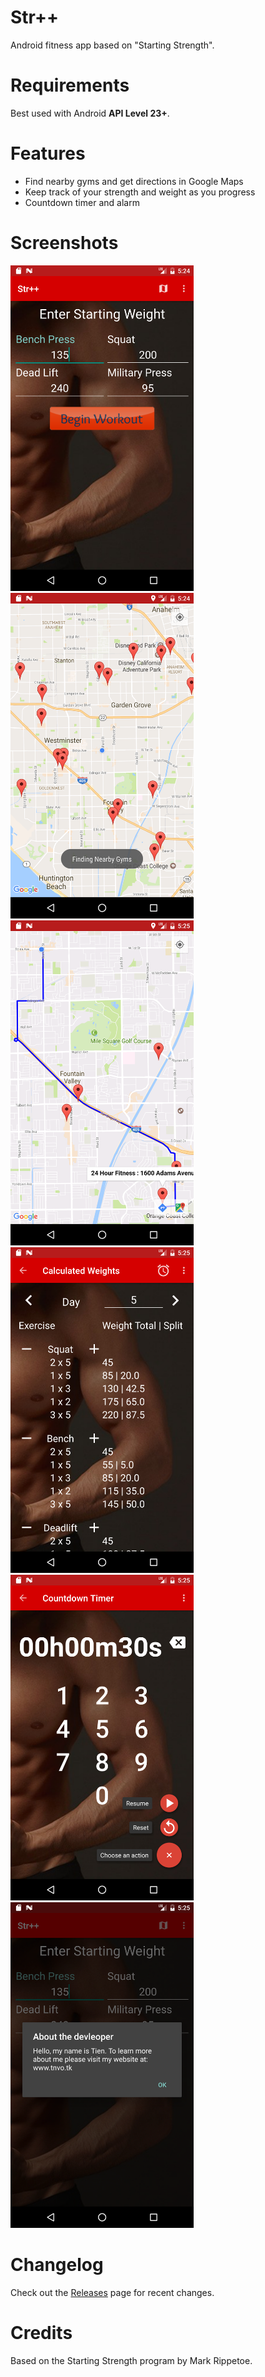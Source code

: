 # Str++
Android fitness app based on "Starting Strength".

# Requirements
Best used with Android **API Level 23+**.

# Features
- Find nearby gyms and get directions in Google Maps
- Keep track of your strength and weight as you progress
- Countdown timer and alarm

# Screenshots
<img src="screenshots/main.png" width="293"> <img src="screenshots/map.png" width="293"> <img src="screenshots/directions.png" width="293">
<img src="screenshots/calculations.png" width="293"> <img src="screenshots/timer.png" width="293"> <img src="screenshots/about.png" width="293">

# Changelog
Check out the [Releases](https://github.com/Tempest-Blue/Str/releases) page for recent changes.

# Credits
Based on the Starting Strength program by Mark Rippetoe.
